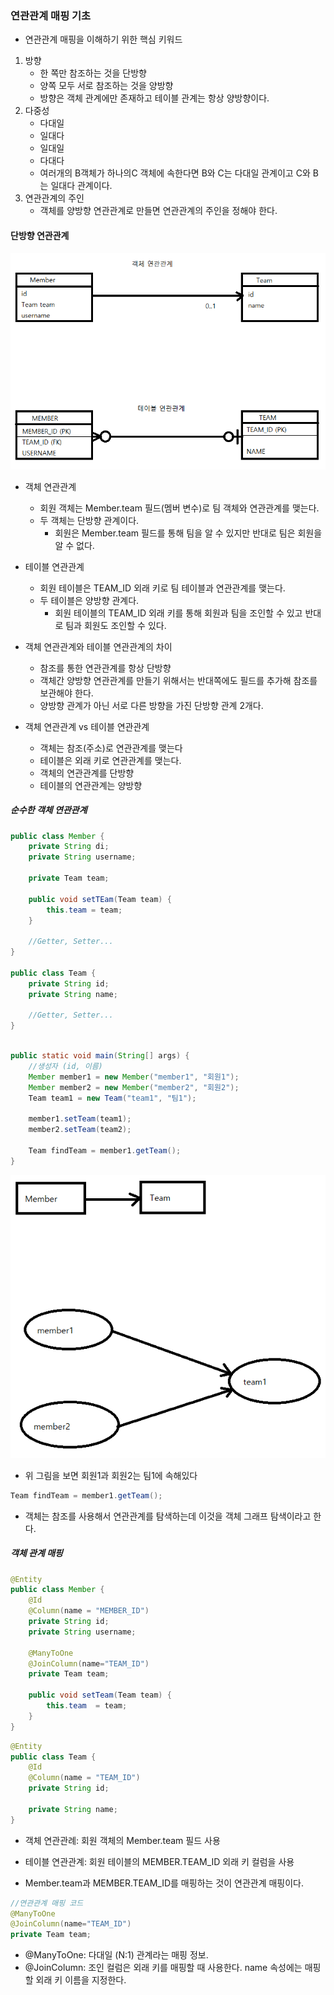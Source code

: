 ### 연관관계 매핑 기초
- 연관관계 매핑을 이해하기 위한 핵심 키워드
1. 방향
   - 한 쪽만 참조하는 것을 단방향
   - 양쪽 모두 서로 참조하는 것을 양방향
   - 방향은 객체 관계에만 존재하고 테이블 관계는 항상 양방향이다. 
2. 다중성
   - 다대일
   - 일대다
   - 일대일
   - 다대다
   - 여러개의 B객체가 하나의C 객체에 속한다면 B와 C는 다대일 관계이고 C와 B는 일대다 관계이다.
3. 연관관계의 주인
   - 객체를 양방향 연관관계로 만들면 연관관계의 주인을 정해야 한다.
    
#### 단방향 연관관계
![5.1](image/5_1.PNG)

- 객체 연관관계
   - 회원 객체는 Member.team 필드(멤버 변수)로 팀 객체와 연관관계를 맺는다.
   - 두 객체는 단방향 관계이다.
      - 회원은 Member.team 필드를 통해 팀을 알 수 있지만 반대로 팀은 회원을 알 수 없다.
   
- 테이블 연관관계
   - 회원 테이블은 TEAM_ID 외래 키로 팀 테이블과 연관관계를 맺는다.
   - 두 테이블은 양방향 관계다.
      - 회원 테이블의 TEAM_ID 외래 키를 통해 회원과 팀을 조인할 수 있고 반대로 팀과 회원도 조인할 수 있다.
   
- 객체 연관관계와 테이블 연관관계의 차이
    - 참조를 통한 연관관계를 항상 단방향
    - 객체간 양방향 연관관계를 만들기 위해서는 반대쪽에도 필드를 추가해 참조를 보관해야 한다.
    - 양방향 관계가 아닌 서로 다른 방향을 가진 단방향 관계 2개다.
    
- 객체 연관관계 vs 테이블 연관관계
    - 객체는 참조(주소)로 연관관계를 맺는다
    - 테이블은 외래 키로 연관관계를 맺는다.
    - 객체의 연관관계를 단방향
    - 테이블의 연관관계는 양방향
    
##### 순수한 객체 연관관계
```java
public class Member {
    private String di;
    private String username;
    
    private Team team;
    
    public void setTEam(Team team) {
        this.team = team;
    }
    
    //Getter, Setter...
}

public class Team {
    private String id;
    private String name;
    
    //Getter, Setter...
}
```

```java

public static void main(String[] args) {
    //생성자 (id, 이름)
    Member member1 = new Member("member1", "회원1");
    Member member2 = new Member("member2", "회원2");
    Team team1 = new Team("team1", "팀1");
    
    member1.setTeam(team1);
    member2.setTeam(team2);
    
    Team findTeam = member1.getTeam();
}
```

![5.2](image/5_2.PNG)
- 위 그림을 보면 회원1과 회원2는 팀1에 속해있다
```java
Team findTeam = member1.getTeam();
```
- 객체는 참조를 사용해서 연관관계를 탐색하는데 이것을 객체 그래프 탐색이라고 한다.

##### 객체 관계 매핑
```java
@Entity
public class Member {
    @Id
    @Column(name = "MEMBER_ID")
    private String id;
    private String username;
    
    @ManyToOne
    @JoinColumn(name="TEAM_ID")
    private Team team;
    
    public void setTeam(Team team) {
        this.team  = team;
    }
}
```

```java
@Entity
public class Team {
    @Id
    @Column(name = "TEAM_ID")
    private String id;
    
    private String name;
}
```

- 객체 연관관례: 회원 객체의 Member.team 필드 사용
- 테이블 연관관계: 회원 테이블의 MEMBER.TEAM_ID 외래 키 컬럼을 사용


- Member.team과 MEMBER.TEAM_ID를 매핑하는 것이 연관관계 매핑이다.
```java
//연관관계 매핑 코드
@ManyToOne
@JoinColumn(name="TEAM_ID")
private Team team;
```
- @ManyToOne: 다대일 (N:1) 관계라는 매핑 정보.
- @JoinColumn: 조인 컬럼은 외래 키를 매핑할 때 사용한다. name 속성에는 매핑할 외래 키 이름을 지정한다.
